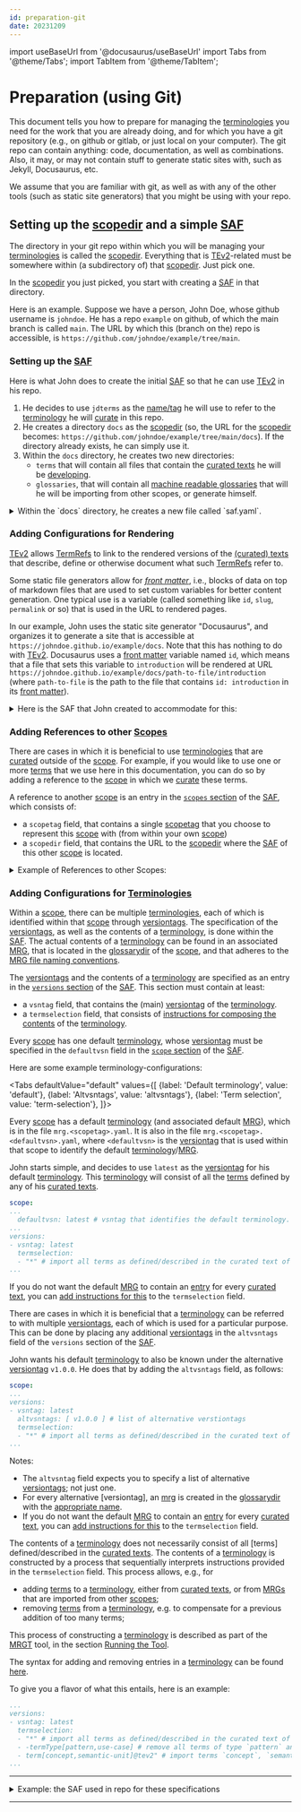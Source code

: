 ```yaml
---
id: preparation-git
date: 20231209
---
```


import useBaseUrl from '@docusaurus/useBaseUrl'
import Tabs from '@theme/Tabs';
import TabItem from '@theme/TabItem';

# Preparation (using Git)

This document tells you how to prepare for managing the [terminologies](@) you need for the work that you are already doing, and for which you have a git repository (e.g., on github or gitlab, or just local on your computer). The git repo can contain anything: code, documentation, as well as combinations. Also, it may, or may not contain stuff to generate static sites with, such as Jekyll, Docusaurus, etc.

We assume that you are familiar with git, as well as with any of the other tools (such as static site generators) that you might be using with your repo.

## Setting up the [scopedir](@) and a simple [SAF](@)

The directory in your git repo within which you will be managing your [terminologies](@) is called the [scopedir](@). Everything that is [TEv2](@)-related must be somewhere within (a subdirectory of) that [scopedir](@). Just pick one.

In the [scopedir](@) you just picked, you start with creating a [SAF](@) in that directory.

Here is an example. Suppose we have a person, John Doe, whose github username is `johndoe`. He has a repo `example` on github, of which the main branch is called `main`. The URL by which this (branch on the) repo is accessible, is `https://github.com/johndoe/example/tree/main`. 

### Setting up the [SAF](@)

Here is what John does to create the initial [SAF](@) so that he can use [TEv2](@) in his repo.

1. He decides to use `jdterms` as the [name/tag](scopetag@) he will use to refer to the [terminology](@) he will [curate](@) in this repo.
2. He creates a directory `docs` as the [scopedir](@) (so, the URL for the [scopedir](@) becomes: `https://github.com/johndoe/example/tree/main/docs`). If the directory already exists, he can simply use it.
3. Within the `docs` directory, he creates two new directories:
    - `terms` that will contain all files that contain the [curated texts](@) he will be [developing](curate@).
    - `glossaries`, that will contain all [machine readable glossaries](@) that will he will be importing from other scopes, or generate himself.

<details>
    <summary>Within the `docs` directory, he creates a new file called `saf.yaml`.</summary>

```yaml
scope:
  scopetag: jdterms # short name for what you call your scope.
  scopedir: https://github.com/johndoe/example/tree/main/docs  # URL of the scope-directory
  curatedir: terms # directory where all curated files are located. Full URL is `scopedir`/`curatedir`
  glossarydir: glossaries # directory where all glossary files are located. Full URL is `scopedir`/`glossarydir`
```
</details>

### Adding Configurations for Rendering

[TEv2](@) allows [TermRefs](@) to link to the rendered versions of the [(curated) texts](curated-text@) that describe, define or otherwise document what such [TermRefs](@) refer to.

Some static file generators allow for _[front matter](@)_, i.e., blocks of data on top of markdown files that are used to set custom variables for better content generation. One typical use is a variable (called something like `id`, `slug`, `permalink` or so) that is used in the URL to rendered pages.

In our example, John uses the static site generator "Docusaurus", and organizes it to generate a site that is accessible at `https://johndoe.github.io/example/docs`. Note that this has nothing to do with [TEv2](@). Docusaurus uses a [front matter](@) variable named `id`, which means that a file that sets this variable to `introduction` will be rendered at URL `https://johndoe.github.io/example/docs/path-to-file/introduction` (where `path-to-file` is the path to the file that contains `id: introduction` in its [front matter](@)).

<details>
    <summary>Here is the SAF that John created to accommodate for this:</summary>

```yaml
scope:
...
  website: https://johndoe.github.io/example/docs # base URL for rendered site.
  navpath: /terms # Path to the directory where Curated Texts are rendered.
  navid: id # Name of the front-matter field that provides a unique identifier for the file.
...
```
</details>

### Adding References to other [Scopes](@)

There are cases in which it is beneficial to use [terminologies](@) that are [curated](@) outside of the [scope](@). For example, if you would like to use one or more [terms](@) that we use here in this documentation, you can do so by adding a reference to the [scope](@) in which we [curate](@) these terms.

A reference to another [scope](@) is an entry in the [`scopes` section](/docs/specs/files/saf#scopes) of the [SAF](@), which consists of:

- a `scopetag` field, that contains a single [scopetag](@) that you choose to represent this [scope](@) with (from within your own [scope](@))
- a `scopedir` field, that contains the URL to the [scopedir](@) where the [SAF](@) of this other [scope](@) is located.

<details>
    <summary>Example of References to other Scopes:</summary>

```yaml
...
scopes:
- scopetag: tev2
  scopedir: https://github.com/tno-terminology-design/tev2-specifications/tree/main/docs
- scopetag: essif-lab
  scopedir: https://github.com/essif-lab/framework/tree/master/docs
...
```
</details>

### Adding Configurations for [Terminologies](@)

Within a [scope](@), there can be multiple [terminologies](@), each of which is identified within that [scope](@) through [versiontags](@). The specification of the [versiontags](@), as well as the contents of a [terminology](@), is done within the [SAF](@). The actual contents of a [terminology](@) can be found in an associated [MRG](@), that is located in the [glossarydir](@) of the [scope](@), and that adheres to the [MRG file naming conventions](/docs/specs/files/mrg#file-naming-conventions).

The [versiontags](@) and the contents of a [terminology](@) are specified as an entry in the [`versions` section](/docs/specs/files/saf#versions) of the [SAF](@). This section must contain at least:

- a `vsntag` field, that contains the (main) [versiontag](@) of the [terminology](@).
- a `termselection` field, that consists of [instructions for composing the contents](/docs/specs/syntax/term-selection) of the [terminology](@).

Every [scope](@) has one default [terminology](@), whose [versiontag](@) must be specified in the `defaultvsn` field in the [`scope` section](/docs/specs/files/saf#scope-section) of the [SAF](@).

Here are some example terminology-configurations:

<Tabs
  defaultValue="default"
  values={[
    {label: 'Default terminology',       value: 'default'},
    {label: 'Altvsntags',                value: 'altvsntags'},
    {label: 'Term selection',            value: 'term-selection'},
  ]}>

<TabItem value="default">

Every [scope](@) has a default [terminology](@) (and associated default [MRG](@)), which is in the file `mrg.<scopetag>.yaml`. It is also in the file `mrg.<scopetag>.<defaultvsn>.yaml`, where `<defaultvsn>` is the [versiontag](@) that is used within that scope to identify the default [terminology](@)/[MRG](@).

John starts simple, and decides to use `latest` as the [versiontag](@) for his default [terminology](@).
This [terminology](@) will consist of all the [terms](@) defined by any of his [curated texts](@).

```yaml
scope:
...
  defaultvsn: latest # vsntag that identifies the default terminology.
...
versions:
- vsntag: latest
  termselection:
  - "*" # import all terms as defined/described in the curated text of this scope.
...
```
If you do not want the default [MRG](@) to contain an [entry](mrg-entry@) for every [curated text](@), you can [add instructions for this](/docs/specs/syntax/term-selection) to the `termselection` field.

</TabItem>

<TabItem value="altvsntags">

There are cases in which it is beneficial that a [terminology](@) can be referred to with multiple  [versiontags](@), each of which is used for a particular purpose. This can be done by placing any additional [versiontags](@) in the `altvsntags` field of the `versions` section of the [SAF](@).

John wants his default [terminology](@) to also be known under the alternative [versiontag](@) `v1.0.0`. He does that by adding the `altvsntags` field, as follows:

```yaml
scope:
...
versions:
- vsntag: latest
  altvsntags: [ v1.0.0 ] # list of alternative verstiontags
  termselection:
  - "*" # import all terms as defined/described in the curated text of this scope.
...
```

Notes:

- The `altvsntag` field expects you to specify a list of alternative [versiontags](@); not just one.
- For every alternative [versiontag], an [mrg](@) is created in the [glossarydir](@) with the [appropriate name](/docs/specs/files/mrg#file-naming-conventions).
- If you do not want the default [MRG](@) to contain an [entry](mrg-entry@) for every [curated text](@), you can [add instructions for this](/docs/specs/syntax/term-selection) to the `termselection` field.

</TabItem>

<TabItem value="term-selection">

The contents of a [terminology](@) does not necessarily consist of all [terms] defined/described in the [curated texts](@). The contents of a [terminology](@) is constructed by a process that sequentially interprets instructions provided in the `termselection` field. This process allows, e.g., for 

- adding [terms](@) to a [terminology](@), either from [curated texts](@), or from [MRGs](@) that are imported from other [scopes](@);
- removing [terms](@) from a [terminology](@), e.g. to compensate for a previous addition of too many terms;

This process of constructing a [terminology](@) is described as part of the [MRGT](@) tool, in the section [Running the Tool](mrgt#running-the-tool@).

The syntax for adding and removing entries in a [terminology](@) can be found [here](/docs/specs/syntax/term-selection).

To give you a flavor of what this entails, here is an example:

```yaml
...
versions:
- vsntag: latest
  termselection:
  - "*" # import all terms as defined/described in the curated text of this scope.
  - -termType[pattern,use-case] # remove all terms of type `pattern` and type `use-case`.
  - term[concept,semantic-unit]@tev2" # import terms `concept`, `semantic-unit` from scope `tev2`.
...
```

</TabItem>

</Tabs>

---

<details>
    <summary>Example: the SAF used in repo for these specifications</summary>

The below text was the contents of the [saf.yaml](https://github.com/tno-terminology-design/tev2-specifications/tree/master/docs/saf.yaml) file in the TEv2-specifications repo at the time this text was authored.

```yaml
#
# This is a Scope Administration File that can be used in conjunction with [Terminology Engine v2](https://tno-terminology-design.github.io/tev2-specifications/docs/category/introduction-overview).
#
# The first section defines meta-data concerning the scope itself, both for technical use and human use.
# It shows where directories and files live that ar part of the scope, and also
# ways in which people can contribute, raise issues, see what's going on, discuss, etc.
#
scope:
  scopetag: tev2 # identifier that curators have determined for this terminology
  scopedir: https://github.com/tno-terminology-design/tev2-specifications/tree/master/docs  # URL of the scope-directory
  curatedir: terms # directory where all curated files are located. Full URL is `scopedir`/`curatedir`
  glossarydir: glossaries # directory where all glossary files and GDFs are located. Full URL is `scopedir`/`glossarydir`
  defaultvsn: documentation # vsntag that identifies the default terminology. MRG is located at `scopedir`/`glossarydir`/mrg.tev2.latest.yaml
  website: https://tno-terminology-design.github.io/tev2-specifications/docs # base URL for creating links to rendered versions of Curated Texts. It should also serve as the home page of the Terminology.
  navpath: /terms # Path to the directory where Curated Texts are rendered. What `curatedir` is for Curated Texts is, `navpath` is for the rendered versions of Curated Texts.
  navid: id # Name of the field in the [front matter](@) of a body file used by your static site generator in a URL, to uniquely identify that file (e.g., "id", "slug", "permalink"). If not specified, the filename of the body file will be used.
  license: LICENSE.md # file that contains the (default) licensing conditions. Full URL is `scopedir`/`license`
#
# The second section contains a mapping between scopetags that are used within the scope, and the associated scopedirs.
# This enables tools to find the SAF of these scopes, and from there all other directories, files etc.
# that live within them, e.g. to use/import their data.
#
scopes:  #
- scopetag: essif-lab # definition of (scope) tag(s) that are used within this scope to refer to a specific terminology
  scopedir: https://github.com/essif-lab/framework/tree/master/docs # URL of the scope-directory
#
# The third section specifies the versions that are actively maintained by the curators.
# For each version, the set of terms is selected that constitute the terminology.
# See the Glossary Generation Tool (GGT) for details about the syntax and semantics.
#
versions:
- vsntag: terms # this version contains all terms that are curated within this scope
  termselection:
  - "*" # import all tev2 terms.
  - "-term[@]" # exclude the `@` (which is only used for debugging purposes)
- vsntag: patterns # this version contains all patterns we need within this scope
  termselection:
  - termType[pattern]
  - termType[pattern]@essif-lab
- vsntag: documentation # terms that are needed for this specification
  altvsntags: [ latest ] # alternative verstiontags
  termselection:
  - "term[action]@essif-lab"
  - "rename action [id:act, term:act, formPhrases:'act{ss}']"
  - "term[party,actor,onboarding,action,organization,community,entity,legal-entity]@essif-lab"
  - "term[ssi,assertion,claim,credential,issue,verify,validate]@essif-lab"
  - "term[manage,management,governance,risk,owner,owned]@essif-lab" 
  - "term[jurisdiction,objective,control,expectation,obligation]@essif-lab"
  - "term[control-objective,risk-objective,compliance-objective]@essif-lab" 
  - "term[identity,partial-identity,identifier,identify,identification]@essif-lab"
  - "term[concept,relation,property,pattern,semantic-unit,terminology,vocabulary,knowledge]@essif-lab"
  - "termType[concept,acronym,abbreviation]" # import all of our own stuff (except patterns)
```
</details>

---
